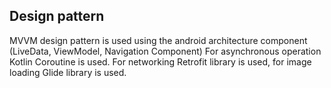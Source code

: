 ## Design pattern

MVVM design pattern is used using the android architecture component (LiveData, ViewModel, Navigation Component)
For asynchronous operation Kotlin Coroutine is used. 
For networking Retrofit library is used, for image loading Glide library is used.
